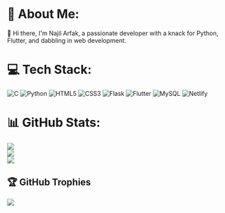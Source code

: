 # 💫 About Me:
👋 Hi there, I'm Najil Arfak, a passionate developer with a knack for Python, Flutter, and dabbling in web development.


# 💻 Tech Stack:
![C](https://img.shields.io/badge/c-%2300599C.svg?style=for-the-badge&logo=c&logoColor=white) ![Python](https://img.shields.io/badge/python-3670A0?style=for-the-badge&logo=python&logoColor=ffdd54) ![HTML5](https://img.shields.io/badge/html5-%23E34F26.svg?style=for-the-badge&logo=html5&logoColor=white) ![CSS3](https://img.shields.io/badge/css3-%231572B6.svg?style=for-the-badge&logo=css3&logoColor=white) ![Flask](https://img.shields.io/badge/flask-%23000.svg?style=for-the-badge&logo=flask&logoColor=white) ![Flutter](https://img.shields.io/badge/Flutter-%2302569B.svg?style=for-the-badge&logo=Flutter&logoColor=white) ![MySQL](https://img.shields.io/badge/mysql-%2300000f.svg?style=for-the-badge&logo=mysql&logoColor=white)
![Netlify](https://img.shields.io/badge/netlify-%23000000.svg?style=for-the-badge&logo=netlify&logoColor=#00C7B7)
# 📊 GitHub Stats:
![](https://github-readme-stats.vercel.app/api?username=najilx&theme=dark&hide_border=false&include_all_commits=false&count_private=false)<br/>
![](https://github-readme-streak-stats.herokuapp.com/?user=najilx&theme=dark&hide_border=false)<br/>
![](https://github-readme-stats.vercel.app/api/top-langs/?username=najilx&theme=dark&hide_border=false&include_all_commits=false&count_private=false&layout=compact)

## 🏆 GitHub Trophies
![](https://github-profile-trophy.vercel.app/?username=najilx&theme=radical&no-frame=false&no-bg=true&margin-w=4)



<!-- Proudly created with GPRM ( https://gprm.itsvg.in ) -->
